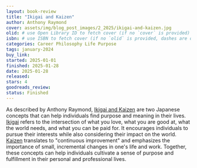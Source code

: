 ```yaml
---
layout: book-review
title: "Ikigai and Kaizen"
author: Anthony Raymond
cover: assets/img/blog_post_images/2_2025/ikigai-and-kaizen.jpg
olid: # use Open Library ID to fetch cover (if no `cover` is provided)
isbn: # use ISBN to fetch cover (if no `olid` is provided, dashes are optional)
categories: Career Philosophy Life Purpose
tags: january-2024
buy_link:
started: 2025-01-01
finished: 2025-01-28
date: 2025-01-28
released: 
stars: 4
goodreads_review: 
status: Finished
---
```


As described by Anthony Raymond, [Ikigai and Kaizen](https://www.amazon.com/Ikigai-Kaizen-Professional-procrastinating-productive/dp/B0CN55C4JB) are two Japanese concepts that can help individuals find purpose and meaning in their lives. [Ikigai](https://en.wikipedia.org/wiki/Ikigai) refers to the intersection of what you love, what you are good at, what the world needs, and what you can be paid for. It encourages individuals to pursue their interests while also considering their impact on the world. [Kaizen](https://en.wikipedia.org/wiki/Kaizen) translates to "continuous improvement" and emphasizes the importance of small, incremental changes in one's life and work. Together, these concepts can help individuals cultivate a sense of purpose and fulfillment in their personal and professional lives.